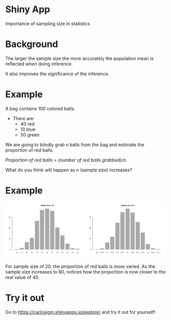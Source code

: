 Shiny App
========================================================
Importance of sampling size in statistics

Background
========================================================

The larger the sample size the more accurately the population mean is reflected when doing inference. 

It also improves the significance of the inference.

Example
========================================================
A bag contains 100 colored balls. 
- There are:
  - 40 red
  - 10 blue
  - 50 green

We are going to blindly grab n balls from the bag and estimate the proportion of red balls.

*Proportion of red balls = (number of red balls grabbed)/n.*

What do you think will happen as n (sample size) increases?


Example
========================================================

![plot of chunk unnamed-chunk-1](slides-figure/unnamed-chunk-1.png) 

For sample size of 20, the proportion of red balls is more varied.
As the sample size increases to 80, notices how the proportion is now closer to the real value of 40.

Try it out
========================================================
Go to https://carlosjgm.shinyapps.io/explore/ and try it out for yourself!
